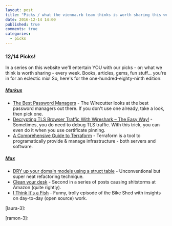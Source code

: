 ```yaml
---
layout: post
title: "Picks / what the vienna.rb team thinks is worth sharing this week"
date: 2016-12-14 14:00
published: true
comments: true
categories:
  - picks
---
```


### 12/14 Picks!

In a series on this website we'll entertain YOU with our picks - or: what we think is worth sharing - every week.
Books, articles, gems, fun stuff... you're in for an eclectic mix! So, here's for the one-hundred-eighty-ninth edition:

##### [Markus][markus]
- [The Best Password Managers][markus-1] - The Wirecutter looks at the best password managers out there. If you don't use one already, take a look, then pick one.
- [Decrypting TLS Browser Traffic With Wireshark – The Easy Way!][markus-2] - Sometimes, you do need to debug TLS traffic. With this trick, you can even do it when you use certificate pinning.
- [A Comprehensive Guide to Terraform][markus-3] - Terraform is a tool to programatically provide & manage infrastructure - both servers and software.

##### [Max][max]
- [DRY up your domain models using a struct table][max-1] - Unconventional but super neat refactoring technique.
- [Clean your desk][max-2] - Second in a series of posts causing shitstorms at Amazon (quite rightly).
- [I Think It's a Fish][max-3] - Funny, trolly episode of the Bike Shed with insights on day-to-day (open source) work.



[laura]: https://www.twitter.com/alicetragedy
[laura-1]:
[laura-2]:
[laura-3]:

[ramon]: https://twitter.com/senorhuidobro
[ramon-1]:
[ramon-2]:
[ramon-3]:

[markus]: https://twitter.com/nuclearsquid
[markus-1]: http://thewirecutter.com/reviews/best-password-managers/
[markus-2]: https://jimshaver.net/2015/02/11/decrypting-tls-browser-traffic-with-wireshark-the-easy-way/
[markus-3]: https://blog.gruntwork.io/a-comprehensive-guide-to-terraform-b3d32832baca

[max]: https://www.twitter.com/klappradla
[max-1]: https://www.rubytapas.com/2016/12/05/refactoring-ruby-dry-domain-models-struct-table/
[max-2]: http://shivankaul.com/blog/2016/12/07/clean-your-desk-yet-another-amazon-interview-experience.html
[max-3]: http://bikeshed.fm/91
